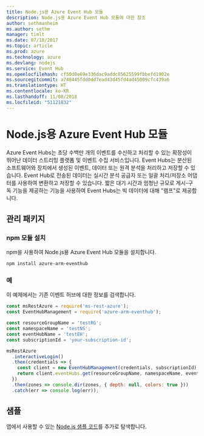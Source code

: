 ```yaml
---
title: Node.js용 Azure Event Hub 모듈
description: Node.js용 Azure Event Hub 모듈에 대한 참조
author: sethmanheim
ms.author: sethm
manager: timlt
ms.date: 07/18/2017
ms.topic: article
ms.prod: azure
ms.technology: azure
ms.devlang: nodejs
ms.service: Event Hub
ms.openlocfilehash: cf50d0e69e336dac9addc85625599fbbefd1902e
ms.sourcegitcommit: a748445fdd0dd7ead43d45fd4ad45009cfc439a6
ms.translationtype: HT
ms.contentlocale: ko-KR
ms.lasthandoff: 11/08/2018
ms.locfileid: "51121832"
---
```

# <a name="azure-event-hub-modules-for-nodejs"></a>Node.js용 Azure Event Hub 모듈

Azure Event Hubs는 초당 수백만 개의 이벤트를 수신하고 처리할 수 있는 확장성이 뛰어난 데이터 스트리밍 플랫폼 및 이벤트 수집 서비스입니다. Event Hubs는 분산된 소프트웨어와 장치에서 생성된 이벤트, 데이터 또는 원격 분석을 처리하고 저장할 수 있습니다. Event Hub로 전송된 데이터는 실시간 분석 공급자 또는 일괄 처리/저장소 어댑터를 사용하여 변환하고 저장할 수 있습니다. 짧은 대기 시간과 엄청난 규모로 게시-구독 기능을 제공하는 기능을 사용하여 Event Hubs는 빅 데이터에 대해 "램프"로 제공합니다.

## <a name="management-package"></a>관리 패키지

### <a name="install-the-npm-module"></a>npm 모듈 설치 

npm을 사용하여 Node.js용 Azure Event Hub 모듈을 설치합니다.

```bash
npm install azure-arm-eventhub
```

### <a name="example"></a>예

이 예제에서는 기존 이벤트 허브에 대한 정보를 검색합니다.

```javascript
const msRestAzure = require('ms-rest-azure');
const EventHubManagement = require('azure-arm-eventhub');

const resourceGroupName = 'testRG';
const namespaceName = 'testNS';
const eventHubName = 'testEH';
const subscriptionId = 'your-subscription-id';

msRestAzure
  .interactiveLogin()
  .then(credentials => {
    const client = new EventHubManagement(credentials, subscriptionId);
    return client.eventHubs.get(resourceGroupName, namespaceName, eventHubName);
  })
  .then(zones => console.dir(zones, { depth: null, colors: true }))
  .catch(err => console.log(err));
```

## <a name="samples"></a>샘플

앱에서 사용할 수 있는 [Node.js 샘플 코드](https://azure.microsoft.com/resources/samples/?platform=nodejs)를 추가로 탐색합니다.
